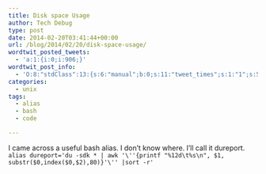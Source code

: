 ```yaml
---
title: Disk space Usage
author: Tech Debug
type: post
date: 2014-02-20T03:41:44+00:00
url: /blog/2014/02/20/disk-space-usage/
wordtwit_posted_tweets:
  - 'a:1:{i:0;i:906;}'
wordtwit_post_info:
  - 'O:8:"stdClass":13:{s:6:"manual";b:0;s:11:"tweet_times";s:1:"1";s:5:"delay";s:1:"0";s:7:"enabled";s:1:"1";s:10:"separation";i:60;s:7:"version";s:5:"3.5.1";s:14:"tweet_template";b:0;s:6:"status";i:2;s:6:"result";a:0:{}s:13:"tweet_counter";i:2;s:13:"tweet_log_ids";a:1:{i:0;i:906;}s:9:"hash_tags";a:0:{}s:8:"accounts";a:1:{i:0;s:9:"techdebug";}}'
categories:
  - unix
tags:
  - alias
  - bash
  - code

---
```

I came across a useful bash alias. I don&#8217;t know where. I&#8217;ll call it dureport.  
`alias dureport='du -sdk * | awk '\''{printf "%12d\t%s\n", $1, substr($0,index($0,$2),80)}'\'' |sort -r'`